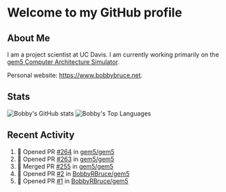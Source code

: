 # Welcome to my GitHub profile

## About Me

I am a project scientist at UC Davis. I am currently working primarily on the [gem5 Computer Architecture Simulator](https://github.com/gem5).

Personal website: <https://www.bobbybruce.net>.

## Stats

![Bobby's GitHub stats](https://github-readme-stats.vercel.app/api?username=bobbyrbruce&show_icons=true&theme=responsive&include_all_commits=true&count_private=true&show=reviews)
![Bobby's Top Languages ](https://github-readme-stats.vercel.app/api/top-langs/?username=bobbyrbruce&layout=compact&theme=responsive&count_private=true&langs_count=10)

## Recent Activity

<!--START_SECTION:activity-->
1. 💪 Opened PR [#264](https://github.com/gem5/gem5/pull/264) in [gem5/gem5](https://github.com/gem5/gem5)
2. 💪 Opened PR [#263](https://github.com/gem5/gem5/pull/263) in [gem5/gem5](https://github.com/gem5/gem5)
3. 🎉 Merged PR [#255](https://github.com/gem5/gem5/pull/255) in [gem5/gem5](https://github.com/gem5/gem5)
4. 💪 Opened PR [#2](https://github.com/BobbyRBruce/gem5/pull/2) in [BobbyRBruce/gem5](https://github.com/BobbyRBruce/gem5)
5. 💪 Opened PR [#1](https://github.com/BobbyRBruce/gem5/pull/1) in [BobbyRBruce/gem5](https://github.com/BobbyRBruce/gem5)
<!--END_SECTION:activity-->
